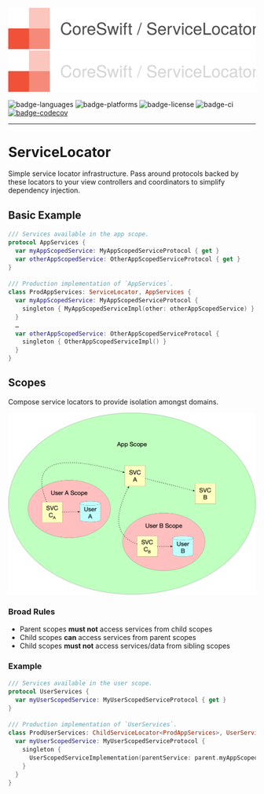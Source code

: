 ![CoreSwift Locks](Docs/coreswift-lockup-servicelocator.svg#gh-light-mode-only)
![CoreSwift Locks](Docs/coreswift-lockup-servicelocator-dark.svg#gh-dark-mode-only)

![badge-languages][] ![badge-platforms][] ![badge-license][]
![badge-ci][] [![badge-codecov]][codecov-url]

---

# ServiceLocator

Simple service locator infrastructure. Pass around protocols backed by these locators to your view
controllers and coordinators to simplify dependency injection.

## Basic Example

```swift
/// Services available in the app scope.
protocol AppServices {
  var myAppScopedService: MyAppScopedServiceProtocol { get }
  var otherAppScopedService: OtherAppScopedServiceProtocol { get }
}

/// Production implementation of `AppServices`.
class ProdAppServices: ServiceLocator, AppServices {
  var myAppScopedService: MyAppScopedServiceProtocol {
    singleton { MyAppScopedServiceImpl(other: otherAppScopedService) }
  }
  …
  var otherAppScopedService: OtherAppScopedServiceProtocol {
    singleton { OtherAppScopedServiceImpl() }
  }
}
```

## Scopes

Compose service locators to provide isolation amongst domains.

![Scopes](Docs/Assets/Scopes.png)

### Broad Rules

* Parent scopes **must not** access services from child scopes
* Child scopes **can** access services from parent scopes
* Child scopes **must not** access services/data from sibling scopes

### Example

```swift
/// Services available in the user scope.
protocol UserServices {
  var myUserScopedService: MyUserScopedServiceProtocol { get }
}

/// Production implementation of `UserServices`.
class ProdUserServices: ChildServiceLocator<ProdAppServices>, UserServices {
  var myUserScopedService: MyUserScopedServiceProtocol {
    singleton {
      UserScopedServiceImplementation(parentService: parent.myAppScopedService)
    }
  }
}
```

[badge-languages]: https://img.shields.io/badge/languages-Swift-orange.svg
[badge-platforms]: https://img.shields.io/badge/platforms-macOS%20%7C%20iOS%20%7C%20watchOS%20%7C%20tvOS%20%7C%20Linux-lightgrey.svg
[badge-license]: https://img.shields.io/github/license/CoreSwift/Locks
[badge-ci]: https://github.com/CoreSwift/ServiceLocator/actions/workflows/ci.yml/badge.svg
[badge-codecov]: https://codecov.io/gh/CoreSwift/ServiceLocator/branch/main/graph/badge.svg?token=V29B0Q2IS5
[codecov-url]: https://codecov.io/gh/CoreSwift/ServiceLocator
